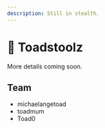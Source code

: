 ```yaml
---
description: Still in stealth.
---
```


# 🐸 Toadstoolz

More details coming soon.

## Team

* michaelangetoad
* toadmum
* Toad0
